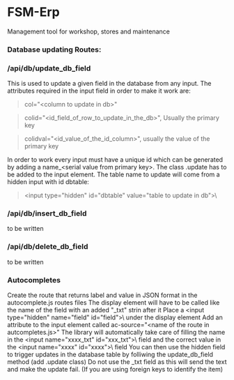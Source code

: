 # FSM-Erp
Management tool for workshop, stores and maintenance

### Database updating Routes:

### /api/db/update_db_field
This is used to update a given field in the database from any input. The attributes required in the input field in order to make it work are: 

>col="\<column to update in db>\"

>colid="\<id_field_of_row_to_update_in_the_db>\", Usually the primary key

>colidval="\<id_value_of_the_id_column>\", usually the value of the primary key

In order to work every input must have a unique id which can be generated by adding a name_\<serial value from primary key>\. The class .update has to be added to the input element. The table name to update will come from a hidden input with id dbtable: 

>\<input type="hidden" id="dbtable" value="table to update in db">\

### /api/db/insert_db_field
to be written

### /api/db/delete_db_field
to be written

### Autocompletes
Create the route that returns label and value in JSON format in the autocomplete.js routes files
The display element will have to be called like the name of the field with an added "_txt" strin after it
Place a \<input type="hidden" name="field" id="field">\ under the display element
Add an attribute to the input element called ac-source="\<name of the route in autcompletes.js>\" The library will automatically take care of filling the name in the \<input name="xxxx_txt" id="xxx_txt">\ field and the correct value in the \<input name="xxxx" id="xxxx">\ field
You can then use the hidden field to trigger updates in the database table by folliwing the update_db_field method (add .update class)
Do not use the _txt field as this will send the text and make the update fail. (If you are using foreign keys to identify the item)
